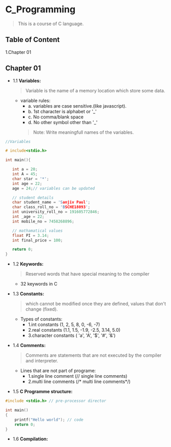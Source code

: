 # C_Programming
>This is a course of C language.
## Table of Content
1.Chapter 01

## Chapter 01
* 1.1 **Variables:**
  >Variable is the name of a memory location which store some data.
  * variable rules:
    * a. variables are case sensitive.(like javascript).
    * b. 1st character is alphabet or '_'
    * c. No comma/blank space
    * d. No other symbol other than '_'
     >Note: Write meaningfull names of the variables.

 ```c
//Variables

# include<stdio.h>

int main(){

    int a = 20;
    int A = 45;
    char star = '*';
    int age = 22;
    age = 24;// variables can be updated

    // student details
    char student_name = 'Sanjiv Paul';
    char class_roll_no = 'BSCHE18093';
    int university_roll_no = 191605772846;
    int _age = 22;
    int mobile_no = 7458268896;

    // mathamatical values
    float PI = 3.14;
    int final_price = 100;

    return 0;
}
```


* 1.2 **Keywords:**
  >Reserved words that have special meaning to the compiler
  * 32 keywords in C 



* 1.3 **Constants:**
  >which cannot be modified once they are defined, values that don't change (fixed).
  * Types of constants:
    * 1.int constants (1, 2, 5, 8, 0, -6, -7)
    * 2.real constants (1.1, 1.5, -1.9, -2.5, 3.14, 5.0)
    * 3.character constants ( 'a', 'A', '$', '#', '&') 
   
   
   

* 1.4 **Comments:**
  >Comments are statements that are not executed by the compiler and interpreter.
  * Lines that are not part of programe:
    * 1.single line comment (// single line comments)
    * 2.multi line comments (/* multi line comments*/)
  
  

* 1.5 **C Programme structure:**
```c
#include <stdio.h> // pre-processor director

int main()
{
    printf("Hello world"); // code
    return 0;
}
```

* 1.6 **Compilation:**
   
